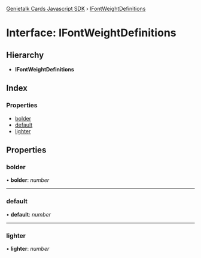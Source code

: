 [Genietalk Cards Javascript SDK](../README.md) › [IFontWeightDefinitions](ifontweightdefinitions.md)

# Interface: IFontWeightDefinitions

## Hierarchy

* **IFontWeightDefinitions**

## Index

### Properties

* [bolder](ifontweightdefinitions.md#bolder)
* [default](ifontweightdefinitions.md#default)
* [lighter](ifontweightdefinitions.md#lighter)

## Properties

###  bolder

• **bolder**: *number*

___

###  default

• **default**: *number*

___

###  lighter

• **lighter**: *number*
